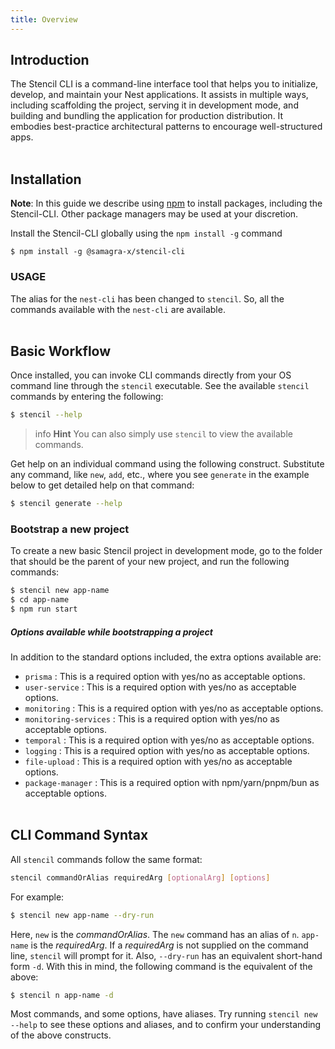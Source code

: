 ```yaml
---
title: Overview
---
```


<head>
  <title>Stencil-Cli Overview</title>
</head>

<p>

## Introduction

The Stencil CLI is a command-line interface tool that helps you to initialize, develop, and maintain your Nest applications. It assists in multiple ways, including scaffolding the project, serving it in development mode, and building and bundling the application for production distribution. It embodies best-practice architectural patterns to encourage well-structured apps.
<br/><br/>
## Installation
**Note**: In this guide we describe using [npm](https://docs.npmjs.com/downloading-and-installing-node-js-and-npm) to install packages, including the Stencil-CLI. Other package managers may be used at your discretion.

Install the Stencil-CLI globally using the `npm install -g` command
```
$ npm install -g @samagra-x/stencil-cli
```
### USAGE

The alias for the `nest-cli` has been changed to `stencil`. So, all the commands available with the `nest-cli` are available.
<br/><br/>

## Basic Workflow

Once installed, you can invoke CLI commands directly from your OS command line through the `stencil` executable. See the available `stencil` commands by entering the following:

```bash
$ stencil --help
```
> info **Hint** You can also simply use `stencil` to view the available commands.

Get help on an individual command using the following construct. Substitute any command, like `new`, `add`, etc., where you see `generate` in the example below to get detailed help on that command:

```bash
$ stencil generate --help
```
### Bootstrap a new project

To create a new basic Stencil project in development mode, go to the folder that should be the parent of your new project, and run the following commands:

```bash
$ stencil new app-name
$ cd app-name
$ npm run start
```
##### Options available while bootstrapping a project

In addition to the standard options included, the extra options available are:
- `prisma` : This is a required option with yes/no as acceptable options.
- `user-service` : This is a required option with yes/no as acceptable options.
- `monitoring` : This is a required option with yes/no as acceptable options.
- `monitoring-services` : This is a required option with yes/no as acceptable options.
- `temporal` : This is a required option with yes/no as acceptable options.
- `logging` : This is a required option with yes/no as acceptable options.
- `file-upload` : This is a required option with yes/no as acceptable options.
- `package-manager` : This is a required option with npm/yarn/pnpm/bun as acceptable options.
<br/><br/>
## CLI Command Syntax
All `stencil` commands follow the same format:

```bash
stencil commandOrAlias requiredArg [optionalArg] [options]
```

For example:

```bash
$ stencil new app-name --dry-run
```

Here, `new` is the _commandOrAlias_. The `new` command has an alias of `n`. `app-name` is the _requiredArg_. If a _requiredArg_ is not supplied on the command line, `stencil` will prompt for it. Also, `--dry-run` has an equivalent short-hand form `-d`. With this in mind, the following command is the equivalent of the above:

```bash
$ stencil n app-name -d
```

Most commands, and some options, have aliases. Try running `stencil new --help` to see these options and aliases, and to confirm your understanding of the above constructs.

</p>